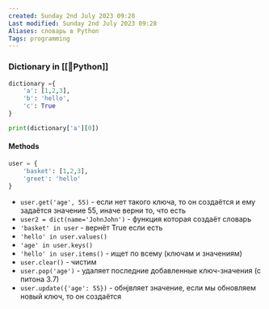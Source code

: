 ```yaml
---
created: Sunday 2nd July 2023 09:28
Last modified: Sunday 2nd July 2023 09:28
Aliases: словарь в Python
Tags: programming
---
```


### Dictionary in [[📙Python]]

```python
dictionary ={
    'a': [1,2,3],
    'b': 'hello',
    'c': True
}

print(dictionary['a'][0])
```

#### Methods
```python
user = {
	'basket': [1,2,3],
	'greet': 'hello'
}
```
- `user.get('age', 55)` - если нет такого ключа, то он создаётся и ему задаётся значение  55, иначе верни то, что есть
-  `user2 = dict(name='JohnJohn')` - функция которая создаёт словарь
- `'basket' in user` - вернёт True если есть
- `'hello' in user.values()`
- `'age' in user.keys()`
- `'hello' in user.items()` - ищет по всему (ключам и значениям)
- `user.clear()` - чистим
- `user.pop('age')` - удаляет последние добавленные ключ-значения (с питона 3.7)
- `user.update({'age': 55})` - обнjвляет значение, если мы обновляем новый ключ, то он создаётся


